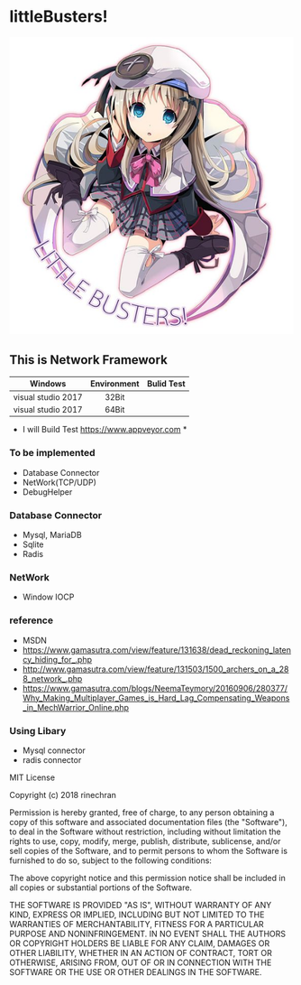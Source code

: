 # littleBusters!

![littleBusters](https://github.com/rinechran/littleBusters/blob/master/img/kud_littlebusters.jpg)

## This is Network Framework

| Windows       | Environment   | Bulid Test|
| :------------:|:-------------:| :-----:   |
| visual studio 2017| 32Bit     |           |
| visual studio 2017| 64Bit    |           |

* I will Build Test https://www.appveyor.com *

### To be implemented
* Database Connector
* NetWork(TCP/UDP)
* DebugHelper

### Database Connector
* Mysql, MariaDB
* Sqlite
* Radis

### NetWork
* Window IOCP

### reference 
* MSDN
* https://www.gamasutra.com/view/feature/131638/dead_reckoning_latency_hiding_for_.php
* http://www.gamasutra.com/view/feature/131503/1500_archers_on_a_288_network_.php
* https://www.gamasutra.com/blogs/NeemaTeymory/20160906/280377/Why_Making_Multiplayer_Games_is_Hard_Lag_Compensating_Weapons_in_MechWarrior_Online.php

### Using Libary
* Mysql connector
* radis connector


MIT License

Copyright (c) 2018 rinechran

Permission is hereby granted, free of charge, to any person obtaining a copy
of this software and associated documentation files (the "Software"), to deal
in the Software without restriction, including without limitation the rights
to use, copy, modify, merge, publish, distribute, sublicense, and/or sell
copies of the Software, and to permit persons to whom the Software is
furnished to do so, subject to the following conditions:

The above copyright notice and this permission notice shall be included in all
copies or substantial portions of the Software.

THE SOFTWARE IS PROVIDED "AS IS", WITHOUT WARRANTY OF ANY KIND, EXPRESS OR
IMPLIED, INCLUDING BUT NOT LIMITED TO THE WARRANTIES OF MERCHANTABILITY,
FITNESS FOR A PARTICULAR PURPOSE AND NONINFRINGEMENT. IN NO EVENT SHALL THE
AUTHORS OR COPYRIGHT HOLDERS BE LIABLE FOR ANY CLAIM, DAMAGES OR OTHER
LIABILITY, WHETHER IN AN ACTION OF CONTRACT, TORT OR OTHERWISE, ARISING FROM,
OUT OF OR IN CONNECTION WITH THE SOFTWARE OR THE USE OR OTHER DEALINGS IN THE
SOFTWARE.
